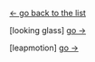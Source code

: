 [← go back to the list](https://github.com/Choieunjung/HCI-project-Real-dict/blob/master/README1.md)

[looking glass] [go →](https://www.leapmotion.com/)
	
[leapmotion] [go →](https://lookingglassfactory.com/)
